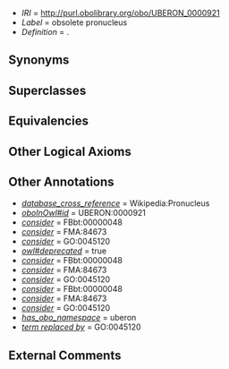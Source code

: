  * *IRI* = http://purl.obolibrary.org/obo/UBERON_0000921
 * *Label* = obsolete pronucleus
 * *Definition* = .

## Synonyms


## Superclasses


## Equivalencies


## Other Logical Axioms


## Other Annotations

 * *[database_cross_reference](../../ef/oboInOwl#hasDbXref.md)* = Wikipedia:Pronucleus
 * *[oboInOwl#id](../../id/oboInOwl#id.md)* = UBERON:0000921
 * *[consider](../../er/oboInOwl#consider.md)* = FBbt:00000048
 * *[consider](../../er/oboInOwl#consider.md)* = FMA:84673
 * *[consider](../../er/oboInOwl#consider.md)* = GO:0045120
 * *[owl#deprecated](../../ed/owl#deprecated.md)* = true
 * *[consider](../../er/oboInOwl#consider.md)* = FBbt:00000048
 * *[consider](../../er/oboInOwl#consider.md)* = FMA:84673
 * *[consider](../../er/oboInOwl#consider.md)* = GO:0045120
 * *[consider](../../er/oboInOwl#consider.md)* = FBbt:00000048
 * *[consider](../../er/oboInOwl#consider.md)* = FMA:84673
 * *[consider](../../er/oboInOwl#consider.md)* = GO:0045120
 * *[has_obo_namespace](../../ce/oboInOwl#hasOBONamespace.md)* = uberon
 * *[term replaced by](../../IAO/01/IAO_0100001.md)* = GO:0045120

## External Comments

